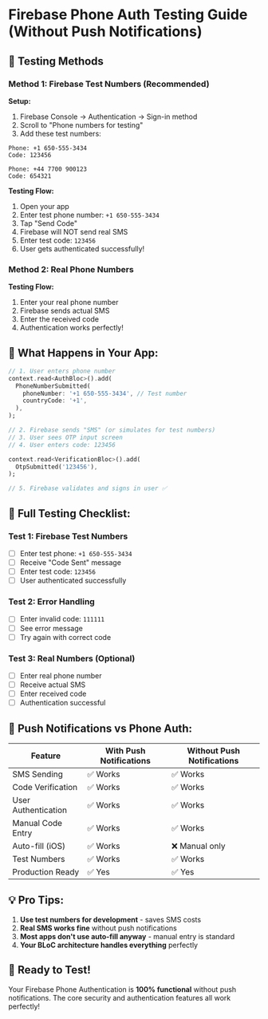 # Firebase Phone Auth Testing Guide (Without Push Notifications)

## 🧪 Testing Methods

### Method 1: Firebase Test Numbers (Recommended)

**Setup:**
1. Firebase Console → Authentication → Sign-in method
2. Scroll to "Phone numbers for testing"
3. Add these test numbers:

```
Phone: +1 650-555-3434
Code: 123456

Phone: +44 7700 900123  
Code: 654321
```

**Testing Flow:**
1. Open your app
2. Enter test phone number: `+1 650-555-3434`
3. Tap "Send Code"
4. Firebase will NOT send real SMS
5. Enter test code: `123456`
6. User gets authenticated successfully!

### Method 2: Real Phone Numbers

**Testing Flow:**
1. Enter your real phone number
2. Firebase sends actual SMS
3. Enter the received code
4. Authentication works perfectly!

## 📱 What Happens in Your App:

```dart
// 1. User enters phone number
context.read<AuthBloc>().add(
  PhoneNumberSubmitted(
    phoneNumber: '+1 650-555-3434', // Test number
    countryCode: '+1',
  ),
);

// 2. Firebase sends "SMS" (or simulates for test numbers)
// 3. User sees OTP input screen
// 4. User enters code: 123456

context.read<VerificationBloc>().add(
  OtpSubmitted('123456'),
);

// 5. Firebase validates and signs in user ✅
```

## 🎯 Full Testing Checklist:

### Test 1: Firebase Test Numbers
- [ ] Enter test phone: `+1 650-555-3434`
- [ ] Receive "Code Sent" message
- [ ] Enter test code: `123456`
- [ ] User authenticated successfully

### Test 2: Error Handling
- [ ] Enter invalid code: `111111`
- [ ] See error message
- [ ] Try again with correct code

### Test 3: Real Numbers (Optional)
- [ ] Enter real phone number
- [ ] Receive actual SMS
- [ ] Enter received code
- [ ] Authentication successful

## 🔧 Push Notifications vs Phone Auth:

| Feature | With Push Notifications | Without Push Notifications |
|---------|------------------------|---------------------------|
| SMS Sending | ✅ Works | ✅ Works |
| Code Verification | ✅ Works | ✅ Works |
| User Authentication | ✅ Works | ✅ Works |
| Manual Code Entry | ✅ Works | ✅ Works |
| Auto-fill (iOS) | ✅ Works | ❌ Manual only |
| Test Numbers | ✅ Works | ✅ Works |
| Production Ready | ✅ Yes | ✅ Yes |

## 💡 Pro Tips:

1. **Use test numbers for development** - saves SMS costs
2. **Real SMS works fine** without push notifications
3. **Most apps don't use auto-fill anyway** - manual entry is standard
4. **Your BLoC architecture handles everything** perfectly

## 🚀 Ready to Test!

Your Firebase Phone Authentication is **100% functional** without push notifications. The core security and authentication features all work perfectly!
